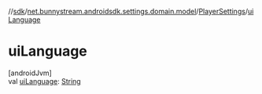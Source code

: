 //[sdk](../../../index.md)/[net.bunnystream.androidsdk.settings.domain.model](../index.md)/[PlayerSettings](index.md)/[uiLanguage](ui-language.md)

# uiLanguage

[androidJvm]\
val [uiLanguage](ui-language.md): [String](https://kotlinlang.org/api/latest/jvm/stdlib/kotlin/-string/index.html)
